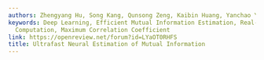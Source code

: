 ```yaml
---
authors: Zhengyang Hu, Song Kang, Qunsong Zeng, Kaibin Huang, Yanchao Yang
keywords: Deep Learning, Efficient Mutual Information Estimation, Real-Time Correlation
  Computation, Maximum Correlation Coefficient
link: https://openreview.net/forum?id=LYaOT0RHFS
title: Ultrafast Neural Estimation of Mutual Information
---
```

